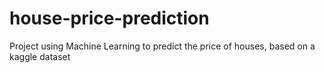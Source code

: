 # house-price-prediction
Project using Machine Learning to predict the price of houses, based on a kaggle dataset
